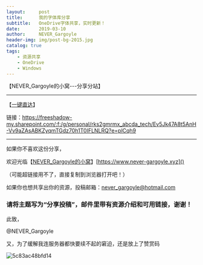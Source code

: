```yaml
---
layout:     post
title:      我的字体库分享
subtitle:   OneDrive字体共享，实时更新！
date:       2019-03-10
author:     NEVER_Gargoyle
header-img: img/post-bg-2015.jpg
catalog: true
tags:
    - 资源共享
    - OneDrive
    - Windows
---
```

【NEVER_Gargoyle的小窝---分享分站】

---

【[一键直达](https://freeshadow-my.sharepoint.com/:f:/g/personal/rks2gmrmx_abcda_tech/Ev5Jk47A8t5AnH-Vv9aZAsABKZyqmTGdz70h1T0IFLNLRQ?e=plCqh9)】

链接：https://freeshadow-my.sharepoint.com/:f:/g/personal/rks2gmrmx_abcda_tech/Ev5Jk47A8t5AnH-Vv9aZAsABKZyqmTGdz70h1T0IFLNLRQ?e=plCqh9

---

如果你不喜欢这份分享，

欢迎光临【[NEVER_Gargoyle的小窝](https://www.never-gargoyle.xyz)】[https://www.never-gargoyle.xyz]()

（可能超链接用不了，直接复制到浏览器打开吧！）

如果你也想共享出你的资源，投稿邮箱：never_gargoyle@hotmail.com

### 请将主题写为“分享投稿”，邮件里带有资源介绍和可用链接，谢谢！

此致，

@NEVER_Gargoyle

又，为了缓解我连服务器都快要续不起的窘迫，还是放上了赞赏码

![5c83ac48bfd14](https://i.loli.net/2019/03/09/5c83ac48bfd14.jpg)
